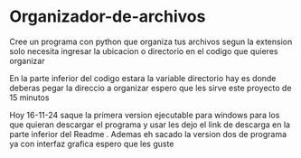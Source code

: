 # Organizador-de-archivos
Cree un programa  con python que organiza tus archivos segun la extension solo necesita ingresar la ubicacion o directorio en el codigo que quieres organizar

En la parte inferior del codigo estara la variable directorio hay es donde deberas pegar  la direccio a organizar espero que les sirve este proyecto de 15 minutos

Hoy 16-11-24 saque la primera version ejecutable para windows para los que quieran descargar el programa y usar les dejo el link de descarga en la parte inferior del Readme . Ademas eh sacado la version dos de programa ya con interfaz grafica espero que les guste 


